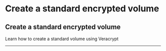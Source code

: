 # Create a standard encrypted volume

## Create a standard encrypted volume

Learn how to create a standard volume using Veracrypt

***